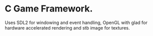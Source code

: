 # C Game Framework. 
Uses SDL2 for windowing and event handling, OpenGL with glad for hardware accelerated rendering and stb image for textures.
